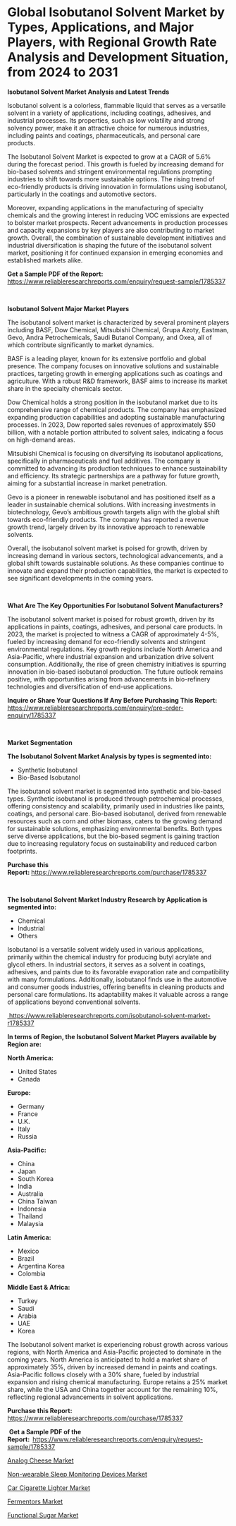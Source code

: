 <p><h1>Global Isobutanol Solvent Market by Types, Applications, and Major Players, with Regional Growth Rate Analysis and Development Situation, from 2024 to 2031</h1></p><p><strong>Isobutanol Solvent Market Analysis and Latest Trends</strong></p>
<p><p>Isobutanol solvent is a colorless, flammable liquid that serves as a versatile solvent in a variety of applications, including coatings, adhesives, and industrial processes. Its properties, such as low volatility and strong solvency power, make it an attractive choice for numerous industries, including paints and coatings, pharmaceuticals, and personal care products.</p><p>The Isobutanol Solvent Market is expected to grow at a CAGR of 5.6% during the forecast period. This growth is fueled by increasing demand for bio-based solvents and stringent environmental regulations prompting industries to shift towards more sustainable options. The rising trend of eco-friendly products is driving innovation in formulations using isobutanol, particularly in the coatings and automotive sectors.</p><p>Moreover, expanding applications in the manufacturing of specialty chemicals and the growing interest in reducing VOC emissions are expected to bolster market prospects. Recent advancements in production processes and capacity expansions by key players are also contributing to market growth. Overall, the combination of sustainable development initiatives and industrial diversification is shaping the future of the isobutanol solvent market, positioning it for continued expansion in emerging economies and established markets alike.</p></p>
<p><strong>Get a Sample PDF of the Report:&nbsp;</strong> <a href="https://www.reliableresearchreports.com/enquiry/request-sample/1785337?utm_campaign=36&utm_medium=2&utm_source=Github&utm_content=ia&utm_term=08102024&utm_id=isobutanol-solvent">https://www.reliableresearchreports.com/enquiry/request-sample/1785337</a></p>
<p>&nbsp;</p>
<p><strong>Isobutanol Solvent Major Market Players</strong></p>
<p><p>The isobutanol solvent market is characterized by several prominent players including BASF, Dow Chemical, Mitsubishi Chemical, Grupa Azoty, Eastman, Gevo, Andra Petrochemicals, Saudi Butanol Company, and Oxea, all of which contribute significantly to market dynamics.</p><p>BASF is a leading player, known for its extensive portfolio and global presence. The company focuses on innovative solutions and sustainable practices, targeting growth in emerging applications such as coatings and agriculture. With a robust R&D framework, BASF aims to increase its market share in the specialty chemicals sector. </p><p>Dow Chemical holds a strong position in the isobutanol market due to its comprehensive range of chemical products. The company has emphasized expanding production capabilities and adopting sustainable manufacturing processes. In 2023, Dow reported sales revenues of approximately $50 billion, with a notable portion attributed to solvent sales, indicating a focus on high-demand areas.</p><p>Mitsubishi Chemical is focusing on diversifying its isobutanol applications, specifically in pharmaceuticals and fuel additives. The company is committed to advancing its production techniques to enhance sustainability and efficiency. Its strategic partnerships are a pathway for future growth, aiming for a substantial increase in market penetration.</p><p>Gevo is a pioneer in renewable isobutanol and has positioned itself as a leader in sustainable chemical solutions. With increasing investments in biotechnology, Gevo’s ambitious growth targets align with the global shift towards eco-friendly products. The company has reported a revenue growth trend, largely driven by its innovative approach to renewable solvents.</p><p>Overall, the isobutanol solvent market is poised for growth, driven by increasing demand in various sectors, technological advancements, and a global shift towards sustainable solutions. As these companies continue to innovate and expand their production capabilities, the market is expected to see significant developments in the coming years.</p></p>
<p>&nbsp;</p>
<p><strong>What Are The Key Opportunities For Isobutanol Solvent Manufacturers?</strong></p>
<p><p>The isobutanol solvent market is poised for robust growth, driven by its applications in paints, coatings, adhesives, and personal care products. In 2023, the market is projected to witness a CAGR of approximately 4-5%, fueled by increasing demand for eco-friendly solvents and stringent environmental regulations. Key growth regions include North America and Asia-Pacific, where industrial expansion and urbanization drive solvent consumption. Additionally, the rise of green chemistry initiatives is spurring innovation in bio-based isobutanol production. The future outlook remains positive, with opportunities arising from advancements in bio-refinery technologies and diversification of end-use applications.</p></p>
<p><strong>Inquire or Share Your Questions If Any Before Purchasing This Report:</strong> <a href="https://www.reliableresearchreports.com/enquiry/pre-order-enquiry/1785337?utm_campaign=36&utm_medium=2&utm_source=Github&utm_content=ia&utm_term=08102024&utm_id=isobutanol-solvent">https://www.reliableresearchreports.com/enquiry/pre-order-enquiry/1785337</a></p>
<p>&nbsp;</p>
<p><strong>Market Segmentation</strong></p>
<p><strong>The Isobutanol Solvent Market Analysis by types is segmented into:</strong></p>
<p><ul><li>Synthetic Isobutanol</li><li>Bio-Based Isobutanol</li></ul></p>
<p><p>The isobutanol solvent market is segmented into synthetic and bio-based types. Synthetic isobutanol is produced through petrochemical processes, offering consistency and scalability, primarily used in industries like paints, coatings, and personal care. Bio-based isobutanol, derived from renewable resources such as corn and other biomass, caters to the growing demand for sustainable solutions, emphasizing environmental benefits. Both types serve diverse applications, but the bio-based segment is gaining traction due to increasing regulatory focus on sustainability and reduced carbon footprints.</p></p>
<p><strong>Purchase this Report:&nbsp;</strong><a href="https://www.reliableresearchreports.com/purchase/1785337?utm_campaign=36&utm_medium=2&utm_source=Github&utm_content=ia&utm_term=08102024&utm_id=isobutanol-solvent">https://www.reliableresearchreports.com/purchase/1785337</a></p>
<p>&nbsp;</p>
<p><strong>The Isobutanol Solvent Market Industry Research by Application is segmented into:</strong></p>
<p><ul><li>Chemical</li><li>Industrial</li><li>Others</li></ul></p>
<p><p>Isobutanol is a versatile solvent widely used in various applications, primarily within the chemical industry for producing butyl acrylate and glycol ethers. In industrial sectors, it serves as a solvent in coatings, adhesives, and paints due to its favorable evaporation rate and compatibility with many formulations. Additionally, isobutanol finds use in the automotive and consumer goods industries, offering benefits in cleaning products and personal care formulations. Its adaptability makes it valuable across a range of applications beyond conventional solvents.</p></p>
<p><a href="https://www.reliableresearchreports.com/isobutanol-solvent-market-r1785337?utm_campaign=36&utm_medium=2&utm_source=Github&utm_content=ia&utm_term=08102024&utm_id=isobutanol-solvent">&nbsp;https://www.reliableresearchreports.com/isobutanol-solvent-market-r1785337</a></p>
<p><strong>In terms of Region, the Isobutanol Solvent Market Players available by Region are:</strong></p>
<p>
    <p> <strong> North America: </strong>
        <ul>
            <li>United States</li>
            <li>Canada</li>
        </ul>
        </p> 
    <p> <strong> Europe: </strong>
        <ul>
            <li>Germany</li>
            <li>France</li>
            <li>U.K.</li>
            <li>Italy</li>
            <li>Russia</li>
        </ul>
        </p> 
    <p> <strong> Asia-Pacific: </strong>
        <ul>
            <li>China</li>
            <li>Japan</li>
            <li>South Korea</li>
            <li>India</li>
            <li>Australia</li>
            <li>China Taiwan</li>
            <li>Indonesia</li>
            <li>Thailand</li>
            <li>Malaysia</li>
        </ul>
        </p> 
    <p> <strong> Latin America: </strong>
        <ul>
            <li>Mexico</li>
            <li>Brazil</li>
            <li>Argentina Korea</li>
            <li>Colombia</li>
        </ul>
        </p> 
    <p> <strong> Middle East & Africa: </strong>
        <ul>
            <li>Turkey</li>
            <li>Saudi</li>
            <li>Arabia</li>
            <li>UAE</li>
            <li>Korea</li>
        </ul>
    </p>
    </p>
<p><p>The Isobutanol solvent market is experiencing robust growth across various regions, with North America and Asia-Pacific projected to dominate in the coming years. North America is anticipated to hold a market share of approximately 35%, driven by increased demand in paints and coatings. Asia-Pacific follows closely with a 30% share, fueled by industrial expansion and rising chemical manufacturing. Europe retains a 25% market share, while the USA and China together account for the remaining 10%, reflecting regional advancements in solvent applications.</p></p>
<p><strong>Purchase this Report: </strong><a href="https://www.reliableresearchreports.com/purchase/1785337?utm_campaign=36&utm_medium=2&utm_source=Github&utm_content=ia&utm_term=08102024&utm_id=isobutanol-solvent">https://www.reliableresearchreports.com/purchase/1785337</a></p>
<p>&nbsp;<strong>Get a Sample PDF of the Report:&nbsp;&nbsp;</strong><a href="https://www.reliableresearchreports.com/enquiry/request-sample/1785337?utm_campaign=36&utm_medium=2&utm_source=Github&utm_content=ia&utm_term=08102024&utm_id=isobutanol-solvent">https://www.reliableresearchreports.com/enquiry/request-sample/1785337</a></p>
<p><strong></strong></p>
<p><p><a href="https://issuu.com/reportprime-2/docs/analog-cheese-market-size-2030.pptx_3cfc338182736d?utm_campaign=36&utm_medium=2&utm_source=Github&utm_content=ia&utm_term=08102024&utm_id=isobutanol-solvent">Analog Cheese Market</a></p><p><a href="https://github.com/MatthewHernandez403/Market-Research-Report-List-1/blob/main/non-wearable-sleep-monitoring-devices-market.md?utm_campaign=36&utm_medium=2&utm_source=Github&utm_content=ia&utm_term=08102024&utm_id=isobutanol-solvent">Non-wearable Sleep Monitoring Devices Market</a></p><p><a href="https://www.linkedin.com/pulse/global-car-cigarette-lighter-market-trends-insights-growth-ebyke?utm_campaign=36&utm_medium=2&utm_source=Github&utm_content=ia&utm_term=08102024&utm_id=isobutanol-solvent">Car Cigarette Lighter Market</a></p><p><a href="https://www.linkedin.com/pulse/fermentors-market-trends-strategic-insights-2024-2031-knowsurv-zmlbe?utm_campaign=36&utm_medium=2&utm_source=Github&utm_content=ia&utm_term=08102024&utm_id=isobutanol-solvent">Fermentors Market</a></p><p><a href="https://issuu.com/reportprime-2/docs/functional-sugar-market-size-2030.p_8675936fd3ab23?utm_campaign=36&utm_medium=2&utm_source=Github&utm_content=ia&utm_term=08102024&utm_id=isobutanol-solvent">Functional Sugar Market</a></p></p>